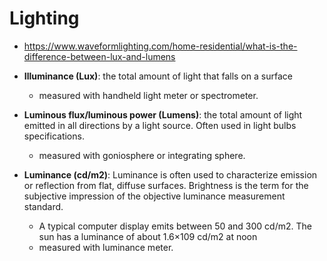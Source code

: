 # Lighting
- https://www.waveformlighting.com/home-residential/what-is-the-difference-between-lux-and-lumens

- **Illuminance (Lux)**: the total amount of light that falls on a surface
    - measured with handheld light meter or spectrometer.

- **Luminous flux/luminous power (Lumens)**: the total amount of light emitted in all directions by a light source. Often used in light bulbs specifications.
    - measured with goniosphere or integrating sphere.

- **Luminance (cd/m2)**: Luminance is often used to characterize emission or reflection from flat, diffuse surfaces. Brightness is the term for the subjective impression of the objective luminance measurement standard.
    - A typical computer display emits between 50 and 300 cd/m2. The sun has a luminance of about 1.6×109 cd/m2 at noon
    - measured with luminance meter.